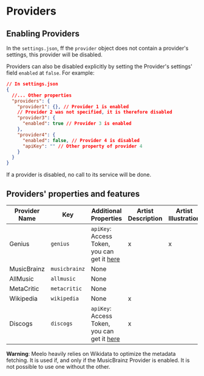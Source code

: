 # Providers

## Enabling Providers

In the `settings.json`, ff the `provider` object does not contain a provider's settings, this provider will be disabled.

Providers can also be disabled explicitly by setting the Provider's settings' field `enabled` at `false`. For example:

```json
// In settings.json
{
  //... Other properties
  "providers": {
    "provider1": {}, // Provider 1 is enabled
    // Provider 2 was not specified, it is therefore disabled
    "provider3": {
      "enabled": true // Provider 3 is enabled
    },
    "provider4": {
      "enabled": false, // Provider 4 is disabled
      "apiKey": "" // Other property of provider 4
    } 
  }
}
```

If a provider is disabled, no call to its service will be done.

## Providers' properties and features

| Provider Name | Key           | Additional Properties                                                                      | Artist Description | Artist Illustration | Album Description | Album Rating | Song Description | Song Lyrics | Release Identification |
|---------------|---------------|--------------------------------------------------------------------------------------------|--------------------|---------------------|-------------------|--------------|------------------|-------------|------------------------|
| Genius        | `genius`      | `apiKey`: Access Token, you can get it [here](https://genius.com/api-clients)              | x                  | x                   | x                 |              |                  | x           |                        |
| MusicBrainz   | `musicbrainz` | None                                                                                       |                    |                     |                   |              |                  |             |                        |
| AllMusic      | `allmusic`    | None                                                                                       |                    |                     | x                 | x            |                  |             |                        |
| MetaCritic    | `metacritic`  | None                                                                                       |                    |                     | x                 | x            |                  |             |                        |
| Wikipedia     | `wikipedia`   | None                                                                                       | x                  |                     | x                 |              | x                |             |                        |
| Discogs       | `discogs`     | `apiKey`: Access Token, you can get it [here](https://www.discogs.com/settings/developers) | x                  |                     | x                 |              |                  |             | x                      |

**Warning**: Meelo heavily relies on Wikidata to optimize the metadata fetching. It is used if, and only if the MusicBrainz Provider is enabled. It is not possible to use one without the other.
